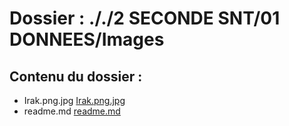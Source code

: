 # Dossier : ././2 SECONDE SNT/01 DONNEES/Images
 
 ## Contenu du dossier : 
- Irak.png.jpg [Irak.png.jpg](./Irak.png.jpg)
- readme.md [readme.md](./readme.md)
